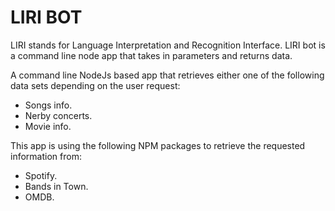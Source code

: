 # LIRI BOT

LIRI stands for Language Interpretation and Recognition Interface. LIRI bot is a command line node app that takes in parameters and returns data.

A command line NodeJs based app that retrieves either one of the following data sets depending on the user request:

* Songs info.
* Nerby concerts.
* Movie info.

This app is using the following NPM packages to retrieve the requested information from:

* Spotify.
* Bands in Town.
* OMDB.

